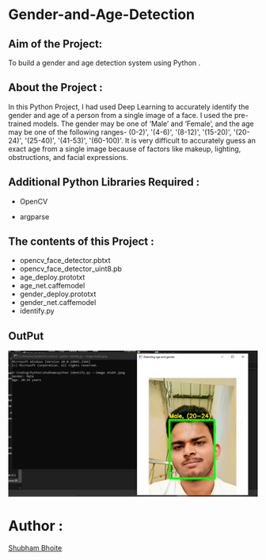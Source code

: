 # Gender-and-Age-Detection  


<h2>Aim of the Project:</h2>
<p>To build a gender and age detection system using Python .</p>

<h2>About the Project :</h2>
<p>
In this Python Project, I had used Deep Learning to accurately identify the gender and age of a person from a single image of a face. I used the pre-trained models. The gender may be one of ‘Male’ and ‘Female’, and the age may be one of the following ranges- (0-2)', '(4-6)', '(8-12)', '(15-20)', '(20-24)', '(25-40)', '(41-53)', '(60-100)'. 
 It is very difficult to accurately guess an exact age from a single image because of factors like makeup, lighting, obstructions, and facial expressions.</p>



<h2>Additional Python Libraries Required :</h2>
<ul>
  <li>OpenCV</li>
  
</ul>
<ul>
 <li>argparse</li>
  
</ul>

<h2>The contents of this Project :</h2>
<ul>
  <li>opencv_face_detector.pbtxt</li>
  <li>opencv_face_detector_uint8.pb</li>
  <li>age_deploy.prototxt</li>
  <li>age_net.caffemodel</li>
  <li>gender_deploy.prototxt</li>
  <li>gender_net.caffemodel</li>
  <li>identify.py</li>
 </ul>

 ## OutPut
 ![Output image](/output.png)

 # Author :
 [Shubham Bhoite](https://github.com/Shubham-Bhoite)
